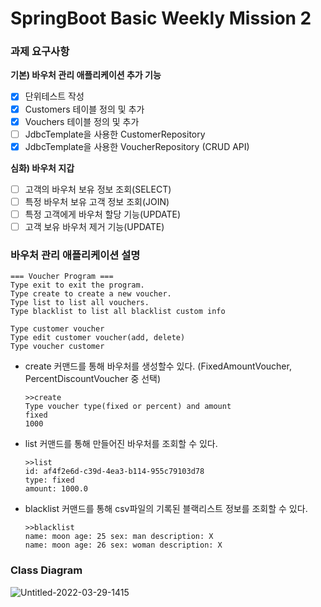 # SpringBoot Basic Weekly Mission 2
### 과제 요구사항

**기본) 바우처 관리 애플리케이션 추가 기능**
- [x] 단위테스트 작성
- [x] Customers 테이블 정의 및 추가
- [x] Vouchers 테이블 정의 및 추가
- [ ] JdbcTemplate을 사용한 CustomerRepository
- [x] JdbcTemplate을 사용한 VoucherRepository (CRUD API)

**심화) 바우처 지갑**

- [ ] 고객의 바우처 보유 정보 조회(SELECT)
- [ ] 특정 바우처 보유 고객 정보 조회(JOIN)
- [ ] 특정 고객에게 바우처 할당 기능(UPDATE)
- [ ] 고객 보유 바우처 제거 기능(UPDATE)

### **바우처 관리 애플리케이션 설명**
    === Voucher Program ===
    Type exit to exit the program.
    Type create to create a new voucher.
    Type list to list all vouchers.
    Type blacklist to list all blacklist custom info

    Type customer voucher
    Type edit customer voucher(add, delete)
    Type voucher customer

- create 커맨드를 통해 바우처를 생성할수 있다. (FixedAmountVoucher, PercentDiscountVoucher 중 선택)
    ```
    >>create
    Type voucher type(fixed or percent) and amount
    fixed
    1000
    ```
- list 커맨드를 통해 만들어진 바우처를 조회할 수 있다.
    ```
    >>list
    id: af4f2e6d-c39d-4ea3-b114-955c79103d78
    type: fixed
    amount: 1000.0
    ```

- blacklist 커맨드를 통해 csv파일의 기록된 블랙리스트 정보를 조회할 수 있다.
    ```
    >>blacklist
    name: moon age: 25 sex: man description: X
    name: moon age: 26 sex: woman description: X
    ```
### Class Diagram

![Untitled-2022-03-29-1415](https://user-images.githubusercontent.com/37391733/163552243-7c7b42fb-3fb1-49b1-b612-9cce565bef8b.png)
